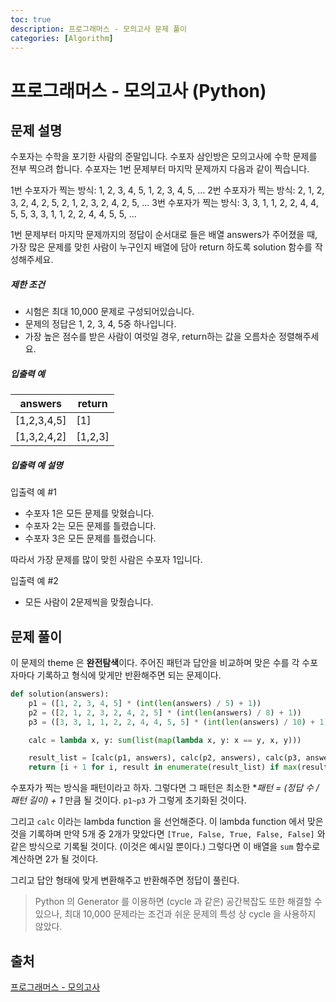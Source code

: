 ```yaml
---
toc: true
description: 프로그래머스 - 모의고사 문제 풀이
categories: [Algorithm]
---
```


# 프로그래머스 - 모의고사 (Python)

## 문제 설명

수포자는 수학을 포기한 사람의 준말입니다. 수포자 삼인방은 모의고사에 수학 문제를 전부 찍으려 합니다. 수포자는 1번 문제부터 마지막 문제까지 다음과 같이 찍습니다.

1번 수포자가 찍는 방식: 1, 2, 3, 4, 5, 1, 2, 3, 4, 5, ...
2번 수포자가 찍는 방식: 2, 1, 2, 3, 2, 4, 2, 5, 2, 1, 2, 3, 2, 4, 2, 5, ...
3번 수포자가 찍는 방식: 3, 3, 1, 1, 2, 2, 4, 4, 5, 5, 3, 3, 1, 1, 2, 2, 4, 4, 5, 5, ...

1번 문제부터 마지막 문제까지의 정답이 순서대로 들은 배열 answers가 주어졌을 때, 가장 많은 문제를 맞힌 사람이 누구인지 배열에 담아 return 하도록 solution 함수를 작성해주세요.

##### 제한 조건

- 시험은 최대 10,000 문제로 구성되어있습니다.
- 문제의 정답은 1, 2, 3, 4, 5중 하나입니다.
- 가장 높은 점수를 받은 사람이 여럿일 경우, return하는 값을 오름차순 정렬해주세요.

##### 입출력 예

| answers     | return  |
| ----------- | ------- |
| [1,2,3,4,5] | [1]     |
| [1,3,2,4,2] | [1,2,3] |

##### 입출력 예 설명

입출력 예 #1

- 수포자 1은 모든 문제를 맞혔습니다.
- 수포자 2는 모든 문제를 틀렸습니다.
- 수포자 3은 모든 문제를 틀렸습니다.

따라서 가장 문제를 많이 맞힌 사람은 수포자 1입니다.

입출력 예 #2

- 모든 사람이 2문제씩을 맞췄습니다.

## 문제 풀이

이 문제의 theme 은 **완전탐색**이다. 주어진 패턴과 답안을 비교하며 맞은 수를 각 수포자마다 기록하고 형식에 맞게만 반환해주면 되는 문제이다.

```python
def solution(answers):
    p1 = ([1, 2, 3, 4, 5] * (int(len(answers) / 5) + 1))
    p2 = ([2, 1, 2, 3, 2, 4, 2, 5] * (int(len(answers) / 8) + 1))
    p3 = ([3, 3, 1, 1, 2, 2, 4, 4, 5, 5] * (int(len(answers) / 10) + 1))

    calc = lambda x, y: sum(list(map(lambda x, y: x == y, x, y)))

    result_list = [calc(p1, answers), calc(p2, answers), calc(p3, answers)]
    return [i + 1 for i, result in enumerate(result_list) if max(result_list) == result]
```

수포자가 찍는 방식을 패턴이라고 하자. 그렇다면 그 패턴은 최소한 **패턴 *= (정답 수 / 패턴 길이) + 1** 만큼 될 것이다. `p1~p3` 가 그렇게 초기화된 것이다.

그리고 `calc` 이라는 lambda function 을 선언해준다. 이 lambda function 에서 맞은 것을 기록하며 만약 5개 중 2개가 맞았다면 `[True, False, True, False, False]` 와 같은 방식으로 기록될 것이다. (이것은 예시일 뿐이다.) 그렇다면 이 배열을 `sum` 함수로 계산하면 2가 될 것이다.

그리고 답안 형태에 맞게 변환해주고 반환해주면 정답이 풀린다.

> Python 의 Generator 를 이용하면 (cycle 과 같은) 공간복잡도 또한 해결할 수 있으나, 최대 10,000 문제라는 조건과 쉬운 문제의 특성 상 cycle 을 사용하지 않았다.

## 출처

[프로그래머스 - 모의고사](https://programmers.co.kr/learn/courses/30/lessons/42840)